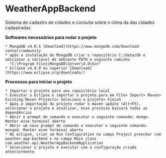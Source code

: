 # WeatherAppBackend

Sistema de cadastro de cidades e consulta sobre o clima da das cidades cadastradas

**Softwares necessários para rodar o projeto**

```
* MongoDB v4.0.5 [Download](https://www.mongodb.com/download-center/community
* após a instalação do MongoDB criar o repositório C:/data/db e adicionar a váriavel de ambiente PATH o seguinte caminho 
  "C:\Program Files\MongoDB\Server\4.0\bin"
* Eclipse v4.9.0 ou superior [Download](https://www.eclipse.org/downloads/)
```

**Processos para iniciar o projeto**
```
* Importar o projeto para seu repositório local
* Executar o Eclipse e importar o projeto para em File> Import> Maven> Existing Maven Projects> Seleciona o projeto> Finish
* Após a importação do projeto rodar o maven update (Alt+F5), selecionar o projeto e atualizar, esse processo baixará todas as dependências
* Abrir o prompt de comando e executar o seguinte comando: mongo. Manter esse terminal aberto
* Abrir um novo prompt de comando e executar o seguinte comando: mongod. Manter esse terminal aberto
* No eclipse, criar um Run Configuration no campo Project prencher com weather-app-backend e no campo Main class com.weather.api.WeatherAppBackendApplication
* Selecionar o projeto e executar com a configuração criada anteriormente
